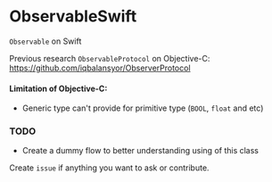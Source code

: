# ObservableSwift

`Observable` on Swift

Previous research `ObservableProtocol` on Objective-C: https://github.com/iqbalansyor/ObserverProtocol


#### Limitation of Objective-C:
- Generic type can't provide for primitive type (`BOOL`, `float` and etc)


### TODO
- Create a dummy flow to better understanding using of this class


Create `issue` if anything you want to ask or contribute.
